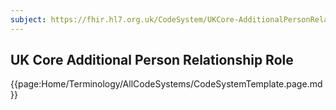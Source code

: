 ```yaml
---
subject: https://fhir.hl7.org.uk/CodeSystem/UKCore-AdditionalPersonRelationshipRole
---
```

## UK Core Additional Person Relationship Role

{{page:Home/Terminology/AllCodeSystems/CodeSystemTemplate.page.md}}